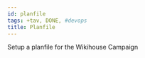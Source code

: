 ```yaml
---
id: planfile
tags: +tav, DONE, #devops
title: Planfile
---
```


Setup a planfile for the Wikihouse Campaign